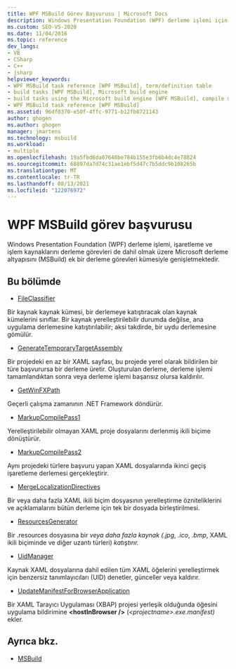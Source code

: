 ```yaml
---
title: WPF MSBuild Görev Başvurusu | Microsoft Docs
description: Windows Presentation Foundation (WPF) derleme işlemi için görev başvurusuna bakın. Bu işlem, MSBuild görevlerle genişletmektedir.
ms.custom: SEO-VS-2020
ms.date: 11/04/2016
ms.topic: reference
dev_langs:
- VB
- CSharp
- C++
- jsharp
helpviewer_keywords:
- WPF MSBuild task reference [WPF MSBuild], term/definition table
- build tasks [WPF MSBuild], Microsoft build engine
- build tasks using the Microsoft build engine [WPF MSBuild], compile markup and process resources
- WPF MSBuild task reference [WPF MSBuild]
ms.assetid: 96df0370-e50f-4ffc-9771-b12fb8721143
author: ghogen
ms.author: ghogen
manager: jmartens
ms.technology: msbuild
ms.workload:
- multiple
ms.openlocfilehash: 19a5fbd6da07648be784b155e3fb6b4dc4e78824
ms.sourcegitcommit: 68897da7d74c31ae1ebf5d47c7b5ddc9b108265b
ms.translationtype: MT
ms.contentlocale: tr-TR
ms.lasthandoff: 08/13/2021
ms.locfileid: "122076972"
---
```

# <a name="wpf-msbuild-task-reference"></a>WPF MSBuild görev başvurusu

Windows Presentation Foundation (WPF) derleme işlemi, işaretleme ve işlem kaynaklarını derleme görevleri de dahil olmak üzere Microsoft derleme altyapısını (MSBuild) ek bir derleme görevleri kümesiyle genişletmektedir.

## <a name="in-this-section"></a>Bu bölümde

- [FileClassifier](../msbuild/fileclassifier-task.md)

 Bir kaynak kaynak kümesi, bir derlemeye katıştıracak olan kaynak kümelerini sınıflar. Bir kaynak yerelleştirilebilir durumda değilse, ana uygulama derlemesine katıştırılabilir; aksi takdirde, bir uydu derlemesine gömülür.

- [GenerateTemporaryTargetAssembly](../msbuild/generatetemporarytargetassembly-task.md)

 Bir projedeki en az bir XAML sayfası, bu projede yerel olarak bildirilen bir türe başvurursa bir derleme üretir. Oluşturulan derleme, derleme işlemi tamamlandıktan sonra veya derleme işlemi başarısız olursa kaldırılır.

- [GetWinFXPath](../msbuild/getwinfxpath-task.md)

 Geçerli çalışma zamanının .NET Framework döndürür.

- [MarkupCompilePass1](../msbuild/markupcompilepass1-task.md)

 Yerelleştirilebilir olmayan XAML proje dosyalarını derlenmiş ikili biçime dönüştürür.

- [MarkupCompilePass2](../msbuild/markupcompilepass2-task.md)

 Aynı projedeki türlere başvuru yapan XAML dosyalarında ikinci geçiş işaretleme derlemesi gerçekleştirir.

- [MergeLocalizationDirectives](../msbuild/mergelocalizationdirectives-task.md)

 Bir veya daha fazla XAML ikili biçim dosyasının yerelleştirme özniteliklerini ve açıklamalarını bütün derleme için tek bir dosyada birleştirilmesi.

- [ResourcesGenerator](../msbuild/resourcesgenerator-task.md)

 Bir .resources dosyasına bir *veya daha fazla kaynak (.jpg*, *.ico*, *.bmp*, XAML ikili biçiminde ve diğer uzantı türleri) *katıştırır.*

- [UidManager](../msbuild/uidmanager-task.md)

 Kaynak XAML dosyalarına dahil edilen tüm XAML öğelerini yerelleştirmek için benzersiz tanımlayıcıları (UID) denetler, günceller veya kaldırır.

- [UpdateManifestForBrowserApplication](../msbuild/updatemanifestforbrowserapplication-task.md)

 Bir XAML Tarayıcı Uygulaması (XBAP) projesi yerleşik olduğunda öğesini uygulama bildirimine **\<hostInBrowser />** (*\<projectname>.exe.manifest)* ekler.

## <a name="see-also"></a>Ayrıca bkz.

- [MSBuild](../msbuild/msbuild.md)